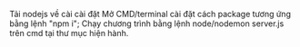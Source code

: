 Tải nodejs về cài cài đặt
 Mở CMD/terminal cài đặt cách package tương ứng bằng lệnh "npm i";
 Chạy chương trình bằng lệnh node/nodemon server.js trên cmd tại thư mục hiện hành.
